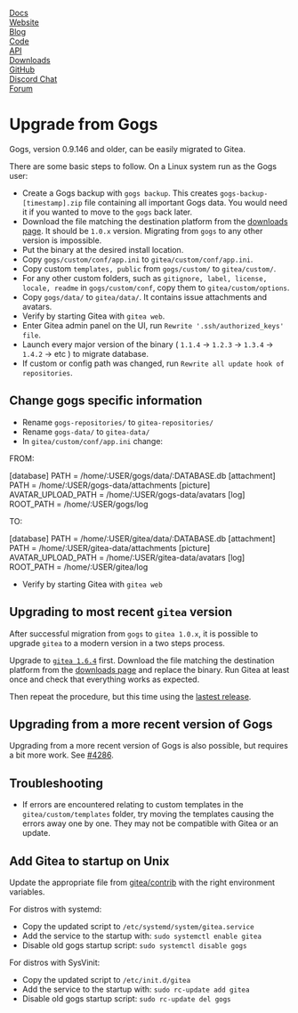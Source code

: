

[Docs](https://docs.gitea.io/)  
[Website ](https://gitea.io/en-us/)   
[Blog ](https://blog.gitea.io/)   
[Code ](https://code.gitea.io/)   
[API ](https://try.gitea.io/api/swagger)   
[Downloads ](https://dl.gitea.io/)   
[GitHub ](https://github.com/go-gitea/)   
[Discord Chat ](https://discord.gg/NsatcWJ)  
[Forum](https://discourse.gitea.io/)


Upgrade from Gogs
=================

Gogs, version 0.9.146 and older, can be easily migrated to Gitea.

There are some basic steps to follow. On a Linux system run as the Gogs user:

*   Create a Gogs backup with `gogs backup`. This creates `gogs-backup-[timestamp].zip` file containing all important Gogs data. You would need it if you wanted to move to the `gogs` back later.
*   Download the file matching the destination platform from the [downloads page](https://dl.gitea.io/gitea/). It should be `1.0.x` version. Migrating from `gogs` to any other version is impossible.
*   Put the binary at the desired install location.
*   Copy `gogs/custom/conf/app.ini` to `gitea/custom/conf/app.ini`.
*   Copy custom `templates, public` from `gogs/custom/` to `gitea/custom/`.
*   For any other custom folders, such as `gitignore, label, license, locale, readme` in `gogs/custom/conf`, copy them to `gitea/custom/options`.
*   Copy `gogs/data/` to `gitea/data/`. It contains issue attachments and avatars.
*   Verify by starting Gitea with `gitea web`.
*   Enter Gitea admin panel on the UI, run `Rewrite '.ssh/authorized_keys' file`.
*   Launch every major version of the binary ( `1.1.4` → `1.2.3` → `1.3.4` → `1.4.2` → etc ) to migrate database.
*   If custom or config path was changed, run `Rewrite all update hook of repositories`.

Change gogs specific information
--------------------------------

*   Rename `gogs-repositories/` to `gitea-repositories/`
*   Rename `gogs-data/` to `gitea-data/`
*   In `gitea/custom/conf/app.ini` change:

FROM:

[database]
PATH = /home/:USER/gogs/data/:DATABASE.db
[attachment]
PATH = /home/:USER/gogs-data/attachments
[picture]
AVATAR_UPLOAD_PATH = /home/:USER/gogs-data/avatars
[log]
ROOT_PATH = /home/:USER/gogs/log


TO:

[database]
PATH = /home/:USER/gitea/data/:DATABASE.db
[attachment]
PATH = /home/:USER/gitea-data/attachments
[picture]
AVATAR_UPLOAD_PATH = /home/:USER/gitea-data/avatars
[log]
ROOT_PATH = /home/:USER/gitea/log


*   Verify by starting Gitea with `gitea web`

Upgrading to most recent `gitea` version
----------------------------------------

After successful migration from `gogs` to `gitea 1.0.x`, it is possible to upgrade `gitea` to a modern version in a two steps process.

Upgrade to [`gitea 1.6.4`](https://dl.gitea.io/gitea/1.6.4/) first. Download the file matching the destination platform from the [downloads page](https://dl.gitea.io/gitea/1.6.4/) and replace the binary. Run Gitea at least once and check that everything works as expected.

Then repeat the procedure, but this time using the [lastest release](https://dl.gitea.io/gitea/1.10.2/).

Upgrading from a more recent version of Gogs
--------------------------------------------

Upgrading from a more recent version of Gogs is also possible, but requires a bit more work. See [#4286](https://github.com/go-gitea/gitea/issues/4286).

Troubleshooting
---------------

*   If errors are encountered relating to custom templates in the `gitea/custom/templates` folder, try moving the templates causing the errors away one by one. They may not be compatible with Gitea or an update.

Add Gitea to startup on Unix
----------------------------

Update the appropriate file from [gitea/contrib](https://github.com/go-gitea/gitea/tree/master/contrib) with the right environment variables.

For distros with systemd:

*   Copy the updated script to `/etc/systemd/system/gitea.service`
*   Add the service to the startup with: `sudo systemctl enable gitea`
*   Disable old gogs startup script: `sudo systemctl disable gogs`

For distros with SysVinit:

*   Copy the updated script to `/etc/init.d/gitea`
*   Add the service to the startup with: `sudo rc-update add gitea`
*   Disable old gogs startup script: `sudo rc-update del gogs`
